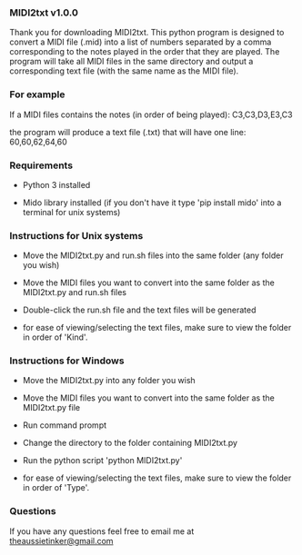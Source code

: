 ### MIDI2txt v1.0.0 ###

Thank you for downloading MIDI2txt. This python program is designed to convert a MIDI file (.mid) into a list of numbers separated by a comma corresponding to the notes played in the order that they are played. The program will take all MIDI files in the same directory and output a corresponding text file (with the same name as the MIDI file).


### For example ###

If a MIDI files contains the notes (in order of being played): 
C3,C3,D3,E3,C3

the program will produce a text file (.txt) that will have one line:
60,60,62,64,60


### Requirements ###

- Python 3 installed

- Mido library installed (if you don't have it type 'pip install mido' into a terminal for unix systems) 


### Instructions for Unix systems ###

- Move the MIDI2txt.py and run.sh files into the same folder (any folder you wish)

- Move the MIDI files you want to convert into the same folder as the MIDI2txt.py and run.sh files

- Double-click the run.sh file and the text files will be generated

- for ease of viewing/selecting the text files, make sure to view the folder in order of 'Kind'.


### Instructions for Windows ###

- Move the MIDI2txt.py into any folder you wish

- Move the MIDI files you want to convert into the same folder as the MIDI2txt.py file

- Run command prompt

- Change the directory to the folder containing MIDI2txt.py

- Run the python script 'python MIDI2txt.py'

- for ease of viewing/selecting the text files, make sure to view the folder in order of 'Type'.


### Questions ###

If you have any questions feel free to email me at theaussietinker@gmail.com



